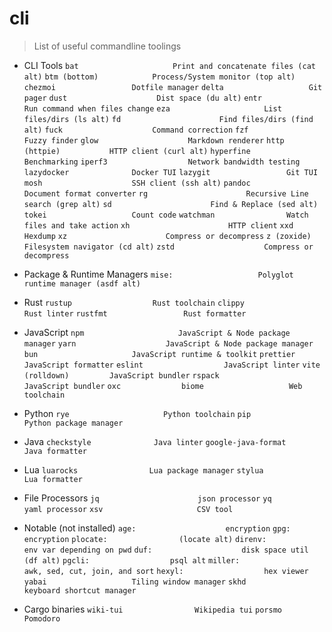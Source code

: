 # cli

> List of useful commandline toolings 

- CLI Tools
`bat                     Print and concatenate files (cat alt)`
`btm (bottom)            Process/System monitor (top alt)`
`chezmoi                 Dotfile manager`
`delta                   Git pager`
`dust                    Dist space (du alt)`
`entr                    Run command when files change`
`eza                     List files/dirs (ls alt)`
`fd                      Find files/dirs (find alt)`
`fuck                    Command correction`
`fzf                     Fuzzy finder`
`glow                    Markdown renderer`
`http (httpie)           HTTP client (curl alt)`
`hyperfine               Benchmarking`
`iperf3                  Network bandwidth testing`
`lazydocker              Docker TUI`
`lazygit                 Git TUI`
`mosh                    SSH client (ssh alt)`
`pandoc                  Document format converter`
`rg                      Recursive Line search (grep alt)`
`sd                      Find & Replace (sed alt)`
`tokei                   Count code`
`watchman                Watch files and take action`
`xh                      HTTP client`
`xxd                     Hexdump`
`xz                      Compress or decompress`
`z (zoxide)              Filesystem navigator (cd alt)`
`zstd                    Compress or decompress`

- Package & Runtime Managers
`mise:                   Polyglot runtime manager (asdf alt)`

- Rust
`rustup                  Rust toolchain`
`clippy                  Rust linter`
`rustfmt                 Rust formatter`

- JavaScript
`npm                     JavaScript & Node package manager`
`yarn                    JavaScript & Node package manager`
`bun                     JavaScript runtime & toolkit`
`prettier                JavaScript formatter`
`eslint                  JavaScript linter`
`vite (rolldown)         JavaScript bundler`
`rspack                  JavaScript bundler`
`oxc             `
`biome                   Web toolchain`

- Python
`rye                     Python toolchain`
`pip                     Python package manager`

- Java
`checkstyle              Java linter`
`google-java-format      Java formatter`

- Lua
`luarocks                Lua package manager` 
`stylua                  Lua formatter`

- File Processors
`jq                      json processor`
`yq                      yaml processor`
`xsv                     CSV tool`

- Notable (not installed)
`age:                    encryption`
`gpg:                    encryption`
`plocate:                (locate alt)`
`direnv:                 env var depending on pwd`
`duf:                    disk space util (df alt)`
`pgcli:                  psql alt`
`miller:                 awk, sed, cut, join, and sort`
`hexyl:                  hex viewer`
`yabai                   Tiling window manager`
`skhd                    keyboard shortcut manager`

- Cargo binaries
`wiki-tui                Wikipedia tui`
`porsmo                  Pomodoro`
